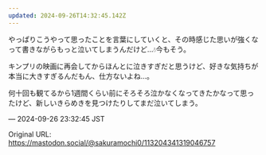 ```yaml
---
updated: 2024-09-26T14:32:45.142Z
---
```


<p>やっぱりこうやって思ったことを言葉にしていくと、その時感じた思いが強くなって書きながらもっと泣いてしまうんだけど…💧今もそう。</p><p>キンプリの映画に再会してからほんとに泣きすぎだと思うけど、好きな気持ちが本当に大きすぎるんだもん、仕方ないよね…。</p><p>何十回も観てるから1週間くらい前にそろそろ泣かなくなってきたかなって思ったけど、新しいきらめきを見つけたりしてまだ泣いてしまう。</p>

&mdash; 2024-09-26 23:32:45 JST

Original URL: https://mastodon.social/@sakuramochi0/113204341319046757
